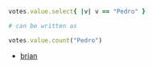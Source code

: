 ```ruby
votes.value.select{ |v| v == "Pedro" }

# can be written as

votes.value.count("Pedro") 
```

- [brian](http://twitter.com/brianllamar)
